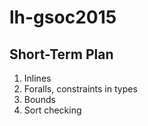 # lh-gsoc2015

## Short-Term Plan

 1. Inlines
 1. Foralls, constraints in types
 1. Bounds
 1. Sort checking

